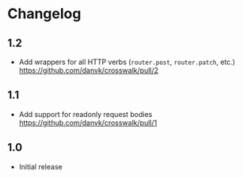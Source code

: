 # Changelog

## 1.2

- Add wrappers for all HTTP verbs (`router.post`, `router.patch`, etc.) <https://github.com/danvk/crosswalk/pull/2>

## 1.1

- Add support for readonly request bodies <https://github.com/danvk/crosswalk/pull/1>

## 1.0

- Initial release
